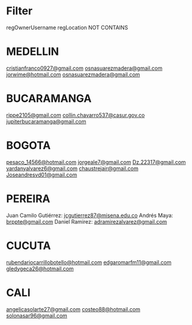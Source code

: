 # Filter
regOwnerUsername
regLocation NOT CONTAINS 

# MEDELLIN
cristianfranco0927@gmail.com
osnasuarezmadera@gmail.com
jorwime@hotmail.com
osnasuarezmadera@gmail.com

# BUCARAMANGA
rippe2105@gmail.com
collin.chavarro537@casur.gov.co
jupiterbucaramanga@gmail.com

# BOGOTA
pesaco_14566@hotmail.com
jorgeale7@gmail.com
Dz.22317@gmail.com
yardanyalvarez6@gmail.com
chaustrejair@gmail.com
Joseandresvd01@gmail.com

# PEREIRA
Juan Camilo Gutiérrez: jcgutierrez87@misena.edu.co
Andrés Maya: brppte@gmail.com
Daniel Ramirez: adramirezalvarez@gmail.com

# CUCUTA
rubendariocarrillobotello@hotmail.com
edgaromarfm11@gmail.com
gledygeca26@hotmail.com

# CALI
angelicasolarte27@gmail.com
costeo88@hotmail.com
solonasar96@gmail.com